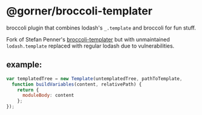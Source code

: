 # @gorner/broccoli-templater

broccoli plugin that combines lodash's `_.template` and broccoli for fun stuff.

Fork of Stefan Penner's [broccoli-templater](https://github.com/stefanpenner/broccoli-templater)
but with unmaintained `lodash.template` replaced with regular lodash due to vulnerabilities.

## example:

```js
var templatedTree = new Template(untemplatedTree, pathToTemplate,
  function buildVariables(content, relativePath) {
    return {
      moduleBody: content
    };
});
```
